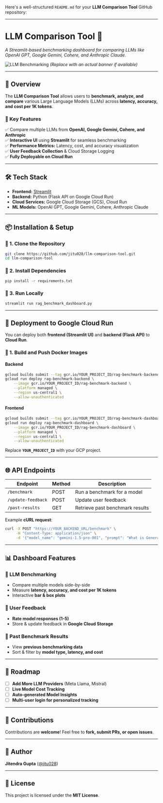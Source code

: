 Here's a well-structured `README.md` for your **LLM Comparison Tool** GitHub repository:

---

# **LLM Comparison Tool 🚀**  
*A Streamlit-based benchmarking dashboard for comparing LLMs like OpenAI GPT, Google Gemini, Cohere, and Anthropic Claude.*

![LLM Benchmarking](https://raw.githubusercontent.com/jitu028/llm-comparison-tool/main/assets/banner.png) *(Replace with an actual banner if available)*

---

## **📌 Overview**  
The **LLM Comparison Tool** allows users to **benchmark, analyze, and compare** various Large Language Models (LLMs) across **latency, accuracy, and cost per 1K tokens**.  

### **🎯 Key Features**  
✅ Compare multiple LLMs from **OpenAI, Google Gemini, Cohere, and Anthropic**  
✅ **Interactive UI** using **Streamlit** for seamless benchmarking  
✅ **Performance Metrics:** Latency, cost, and accuracy visualization  
✅ **User Feedback Collection** & Cloud Storage Logging  
✅ **Fully Deployable on Cloud Run**  

---

## **🛠️ Tech Stack**  
- **Frontend:** [Streamlit](https://streamlit.io/)  
- **Backend:** Python (Flask API on Google Cloud Run)  
- **Cloud Services:** Google Cloud Storage (GCS), Cloud Run  
- **ML Models:** OpenAI GPT, Google Gemini, Cohere, Anthropic Claude  

---

## **📦 Installation & Setup**  

### **🔹 1. Clone the Repository**
```bash
git clone https://github.com/jitu028/llm-comparison-tool.git
cd llm-comparison-tool
```

### **🔹 2. Install Dependencies**
```bash
pip install -r requirements.txt
```

### **🔹 3. Run Locally**
```bash
streamlit run rag_benchmark_dashboard.py
```

---

## **🚀 Deployment to Google Cloud Run**
You can deploy both **frontend (Streamlit UI)** and **backend (Flask API)** to **Cloud Run**.

### **🔹 1. Build and Push Docker Images**
#### **Backend**
```bash
gcloud builds submit --tag gcr.io/YOUR_PROJECT_ID/rag-benchmark-backend
gcloud run deploy rag-benchmark-backend \
    --image gcr.io/YOUR_PROJECT_ID/rag-benchmark-backend \
    --platform managed \
    --region us-central1 \
    --allow-unauthenticated
```

#### **Frontend**
```bash
gcloud builds submit --tag gcr.io/YOUR_PROJECT_ID/rag-benchmark-dashboard
gcloud run deploy rag-benchmark-dashboard \
    --image gcr.io/YOUR_PROJECT_ID/rag-benchmark-dashboard \
    --platform managed \
    --region us-central1 \
    --allow-unauthenticated
```

Replace **`YOUR_PROJECT_ID`** with your GCP project.

---

## **🌐 API Endpoints**
| Endpoint              | Method | Description |
|----------------------|--------|-------------|
| `/benchmark`         | POST   | Run a benchmark for a model |
| `/update-feedback`   | POST   | Update user feedback |
| `/past-results`      | GET    | Retrieve past benchmark results |

Example **cURL request**:
```bash
curl -X POST "https://YOUR_BACKEND_URL/benchmark" \
     -H "Content-Type: application/json" \
     -d '{"model_name": "gemini-1.5-pro-001", "prompt": "What is Generative AI?"}'
```

---

## **📊 Dashboard Features**
### **🔹 LLM Benchmarking**
- Compare multiple models side-by-side  
- Measure **latency, accuracy, and cost per 1K tokens**  
- Interactive **bar & box plots**  

### **🔹 User Feedback**
- **Rate model responses (1-5)**  
- Store & update feedback in **Google Cloud Storage**  

### **🔹 Past Benchmark Results**
- View **previous benchmarking data**  
- Sort & filter by **model type, latency, and cost**  

---

## **📜 Roadmap**
- [ ] **Add More LLM Providers** (Meta Llama, Mistral)  
- [ ] **Live Model Cost Tracking**  
- [ ] **Auto-generated Model Insights**  
- [ ] **Multi-user login for personalized tracking**  

---

## **📩 Contributions**
Contributions are **welcome**! Feel free to **fork, submit PRs, or open issues**.

---

## **👤 Author**
**Jitendra Gupta** ([@jitu028](https://github.com/jitu028))  

---

## **📄 License**
This project is licensed under the **MIT License**.
